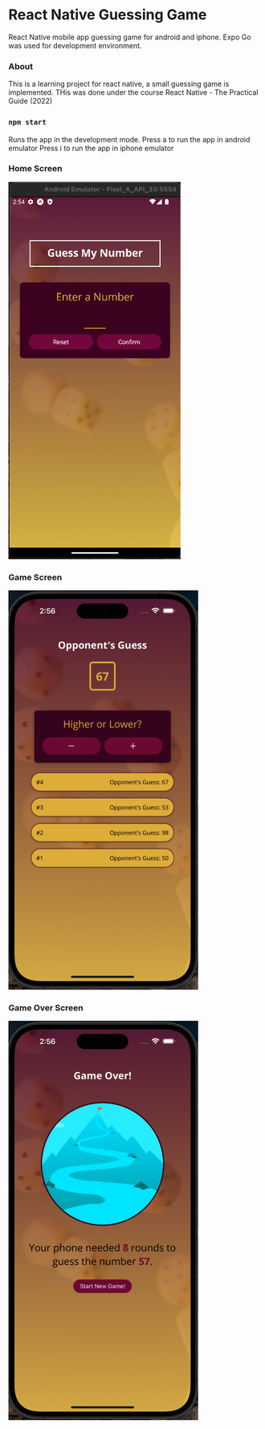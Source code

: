# React Native Guessing Game
React Native mobile app guessing game  for android and iphone.
Expo Go was used for development environment.

### About

This is a learning project for react native, a small guessing game is implemented.
THis was done under the course React Native - The Practical Guide (2022)

### `npm start`

Runs the app in the development mode.
Press a to run the app in android emulator
Press i to run the app in iphone emulator

### Home Screen

![](/assets/images/home.png)

### Game Screen

![](/assets/images/game-screen.png)

### Game Over Screen

![](/assets/images/game-over.png)